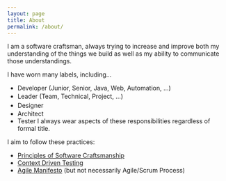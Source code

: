 ```yaml
---
layout: page
title: About
permalink: /about/
---
```


I am a software craftsman, always trying to increase and improve both my understanding of the things we build as well as my ability to communicate those understandings.

I have worn many labels, including...

*   Developer (Junior, Senior, Java, Web, Automation, ...)
*   <span style="line-height:1.5;">Leader (Team, Technical, Project, ...)</span>
*   <span style="line-height:1.5;">Designer</span>
*   Architect
*   Tester
I always wear aspects of these responsibilities regardless of formal title.

I aim to follow these practices:

*   [Principles of Software Craftsmanship](http://www.8thlight.com/principles)
*   [Context Driven Testing](http://context-driven-testing.com/)
*   [Agile Manifesto](http://agilemanifesto.org/) (but not necessarily Agile/Scrum Process)